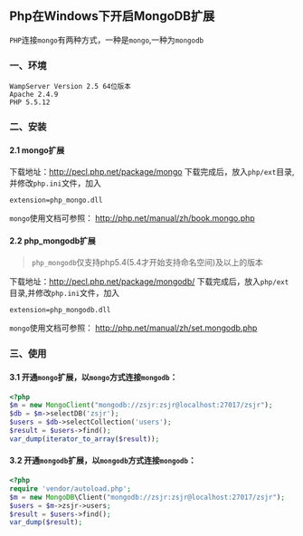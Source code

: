 ## Php在Windows下开启MongoDB扩展

`PHP`连接`mongo`有两种方式，一种是`mongo`,一种为`mongodb`
### 一、环境
```
WampServer Version 2.5 64位版本
Apache 2.4.9
PHP 5.5.12
```

### 二、安装
#### 2.1 mongo扩展
下载地址：http://pecl.php.net/package/mongo
下载完成后，放入`php/ext`目录,并修改`php.ini`文件，加入
```
extension=php_mongo.dll
```
`mongo`使用文档可参照：
http://php.net/manual/zh/book.mongo.php


#### 2.2 php_mongodb扩展
>`php_mongodb`仅支持php5.4(5.4才开始支持命名空间)及以上的版本  

下载地址：http://pecl.php.net/package/mongodb/
下载完成后，放入`php/ext`目录,并修改`php.ini`文件，加入
```
extension=php_mongodb.dll
```
`mongo`使用文档可参照：
http://php.net/manual/zh/set.mongodb.php


### 三、使用
#### 3.1 开通`mongo`扩展，以`mongo`方式连接`mongodb`：
```php
<?php
$m = new MongoClient("mongodb://zsjr:zsjr@localhost:27017/zsjr");
$db = $m->selectDB('zsjr');
$users = $db->selectCollection('users');
$result = $users->find();
var_dump(iterator_to_array($result));
```

#### 3.2 开通`mongodb`扩展，以`mongodb`方式连接`mongodb`：
```php
<?php
require 'vendor/autoload.php';
$m = new MongoDB\Client("mongodb://zsjr:zsjr@localhost:27017/zsjr");
$users = $m->zsjr->users;
$result = $users->find();
var_dump($result);
```
